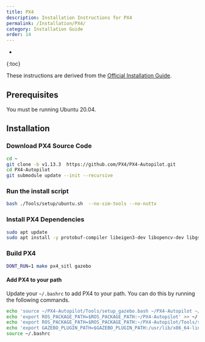 ```yaml
---
title: PX4
description: Installation Instructions for PX4
permalink: /Installation/PX4/
category: Installation Guide
order: 14
---
```

* 
{:toc}

These instructions are derived from the [Official Installation Guide](https://docs.px4.io/main/en/dev_setup/dev_env_linux_ubuntu.html#ros-gazebo-classic).

## Prerequisites
You must be running Ubuntu 20.04.

## Installation

### Download PX4 Source Code
```bash
cd ~
git clone -b v1.13.3  https://github.com/PX4/PX4-Autopilot.git
cd PX4-Autopilot
git submodule update --init --recursive
```

### Run the install script
```bash
bash ./Tools/setup/ubuntu.sh  --no-sim-tools --no-nuttx
```

### Install PX4 Dependencies
```bash
sudo apt update
sudo apt install -y protobuf-compiler libeigen3-dev libopencv-dev libgstreamer1.0-dev libgstreamer-plugins-base1.0-dev
```

### Build PX4
```bash
DONT_RUN=1 make px4_sitl gazebo
```

#### Add PX4 to your path
Update your `~/.bashrc` to add PX4 to your path. You can do this by running the following commands.
```bash
echo 'source ~/PX4-Autopilot/Tools/setup_gazebo.bash ~/PX4-Autopilot ~/PX4-Autopilot/build/px4_sitl_default' >> ~/.bashrc
echo 'export ROS_PACKAGE_PATH=$ROS_PACKAGE_PATH:~/PX4-Autopilot' >> ~/.bashrc
echo 'export ROS_PACKAGE_PATH=$ROS_PACKAGE_PATH:~/PX4-Autopilot/Tools/sitl_gazebo' >> ~/.bashrc
echo 'export GAZEBO_PLUGIN_PATH=$GAZEBO_PLUGIN_PATH:/usr/lib/x86_64-linux-gnu/gazebo-11/plugins' >> ~/.bashrc
source ~/.bashrc
```
